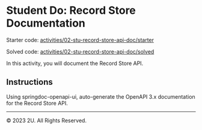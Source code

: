 # Student Do: Record Store Documentation

Starter code: [activities/02-stu-record-store-api-doc/starter](./activities/02-stu-record-store-api-doc/starter)

Solved code: [activities/02-stu-record-store-api-doc/solved](./activities/02-stu-record-store-api-doc/solved)

In this activity, you will document the Record Store API.

## Instructions

Using springdoc-openapi-ui, auto-generate the OpenAPI 3.x documentation for the Record Store API.

---

© 2023 2U. All Rights Reserved.
